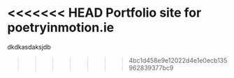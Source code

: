 <<<<<<< HEAD
Portfolio site for poetryinmotion.ie
=======
dkdkasdaksjdb
>>>>>>> 4bc1d458e9e12022d4e1e0ecb135962839377bc9

